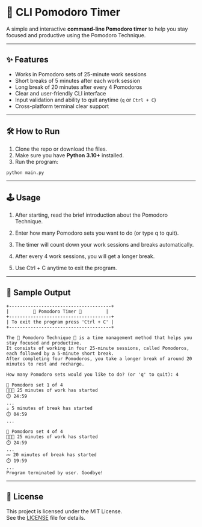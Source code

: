 # 🍅 CLI Pomodoro Timer

A simple and interactive **command-line Pomodoro timer** to help you stay focused and productive using the Pomodoro Technique.

---

## ✨ Features

- Works in Pomodoro sets of 25-minute work sessions
- Short breaks of 5 minutes after each work session
- Long break of 20 minutes after every 4 Pomodoros
- Clear and user-friendly CLI interface
- Input validation and ability to quit anytime (`q` or `Ctrl + C`)
- Cross-platform terminal clear support

---

## 🛠️ How to Run

1. Clone the repo or download the files.
2. Make sure you have **Python 3.10+** installed.
3. Run the program:

```bash
python main.py
```

---

## 🕹️ Usage

1. After starting, read the brief introduction about the Pomodoro Technique.

2. Enter how many Pomodoro sets you want to do (or type q to quit).

3. The timer will count down your work sessions and breaks automatically.

4. After every 4 work sessions, you will get a longer break.

5. Use Ctrl + C anytime to exit the program.

---

## 🧪 Sample Output

```text
+--------------------------------------+
|         🍅 Pomodoro Timer 🍅         |
+--------------------------------------+
| To exit the program press 'Ctrl + C' |
+--------------------------------------+

The 🍅 Pomodoro Technique 🍅 is a time management method that helps you stay focused and productive.
It consists of working in four 25-minute sessions, called Pomodoros, each followed by a 5-minute short break.
After completing four Pomodoros, you take a longer break of around 20 minutes to rest and recharge.

How many Pomodoro sets would you like to do? (or 'q' to quit): 4

🍅 Pomodoro set 1 of 4
👨🏻‍💻 25 minutes of work has started
⏱️ 24:59
...
☕ 5 minutes of break has started
⏱️ 04:59
...

🍅 Pomodoro set 4 of 4
👨🏻‍💻 25 minutes of work has started
⏱️ 24:59
...
💤 20 minutes of break has started
⏱️ 19:59
...
Program terminated by user. Goodbye!
```

---

## 🧾 License

This project is licensed under the MIT License.  
See the [LICENSE](./LICENSE) file for details.
